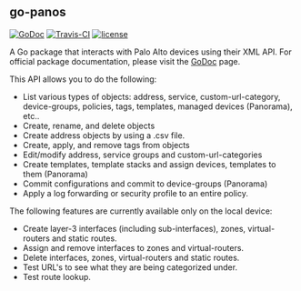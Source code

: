 ## go-panos
[![GoDoc](https://godoc.org/github.com/scottdware/go-panos?status.svg)](https://godoc.org/github.com/scottdware/go-panos) [![Travis-CI](https://travis-ci.org/scottdware/go-panos.svg?branch=master)](https://travis-ci.org/scottdware/go-panos)
[![license](http://img.shields.io/badge/license-MIT-red.svg?style=flat)](https://raw.githubusercontent.com/scottdware/go-panos/master/LICENSE)

A Go package that interacts with Palo Alto devices using their XML API. For official package documentation, please visit the [GoDoc][godoc-go-panos] page.

This API allows you to do the following:

* List various types of objects: address, service, custom-url-category, device-groups, policies, tags, templates, managed devices (Panorama), etc..
* Create, rename, and delete objects
* Create address objects by using a .csv file.
* Create, apply, and remove tags from objects
* Edit/modify address, service groups and custom-url-categories
* Create templates, template stacks and assign devices, templates to them (Panorama)
* Commit configurations and commit to device-groups (Panorama)
* Apply a log forwarding or security profile to an entire policy.

The following features are currently available only on the local device:

* Create layer-3 interfaces (including sub-interfaces), zones, virtual-routers and static routes.
* Assign and remove interfaces to zones and virtual-routers.
* Delete interfaces, zones, virtual-routers and static routes.
* Test URL's to see what they are being categorized under.
* Test route lookup.

[godoc-go-panos]: http://godoc.org/github.com/scottdware/go-panos
[license]: https://github.com/scottdware/go-panos/blob/master/LICENSE
